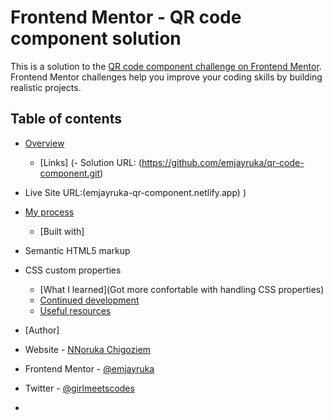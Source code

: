 # Frontend Mentor - QR code component solution

This is a solution to the [QR code component challenge on Frontend Mentor](https://www.frontendmentor.io/challenges/qr-code-component-iux_sIO_H). Frontend Mentor challenges help you improve your coding skills by building realistic projects. 

## Table of contents

- [Overview](#overview)
  
  - [Links]
  (- Solution URL: (https://github.com/emjayruka/qr-code-component.git)
- Live Site URL:(emjayruka-qr-component.netlify.app)
)
- [My process](#my-process)
  - [Built with]

- Semantic HTML5 markup
- CSS custom properties

  - [What I learned](Got more confortable with handling CSS properties)
  - [Continued development](#continued-development)
  - [Useful resources](#useful-resources)
- [Author]

- Website - [NNoruka Chigoziem](https://www.emjayruka.com)
- Frontend Mentor - [@emjayruka](https://www.frontendmentor.io/profile/emjayruka)
- Twitter - [@girlmeetscodes](https://www.twitter.com/girlmeetscodes)

- 